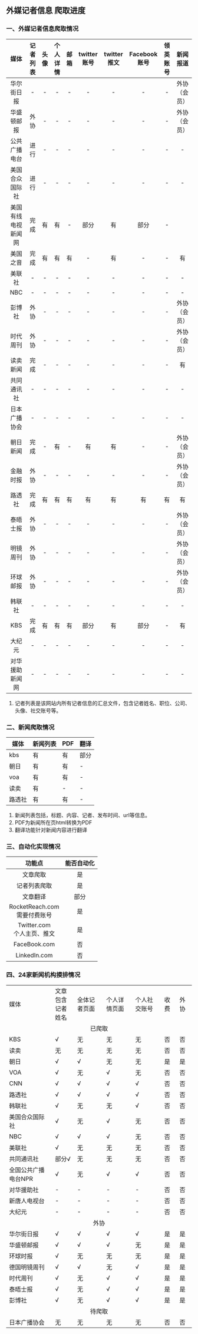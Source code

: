 ## 外媒记者信息 爬取进度

### 一、外媒记者信息爬取情况

|  媒体  | 记者列表 | 头像  | 个人详情 | 邮箱  | twitter账号 | twitter推文 | Facebook账号 | 领英账号 | 新闻报道 |
|:----:|:----:|:---:|:----:|:---:|:---------:|:---------:|:----------:|:----:|:----:|
| 华尔街日报  |  -   |  -  |  -   |  -  |     -     |     -     |     -      |  -  | 外协（会员）
| 华盛顿邮报  |  外协   |  -  |  -   |  -  |     -     |     -     |     -      |  -  | 外协（会员）
| 公共广播电台  |  进行   |  -  |  -   |  -  |     -     |     -     |     -      |  -  |  -   |
| 美国合众国际社  |  进行   |  -  |  -   |  -  |     -     |     -     |     -      |  -  |  -   |
| 美国有线电视新闻网  |  完成   |  有  |  有   |  -  |    部分     |     有     |     部分     |  -   |
| 美国之音  |  完成   |  有  |  有   |  有  |     -     |     有     |     -      |  -   | 有
| 美联社  |  -   |  -  |  -   |  -  |     -     |     -     |     -      |  -  |  -   |
| NBC  |  -   |  -  |  -   |  -  |     -     |     -     |     -      |  -  |  -   |
| 彭博社  |  外协   |  -  |  -   |  -  |     -     |     -     |     -      |  -  | 外协（会员）
| 时代周刊  |  外协   |  -  |  -   |  -  |     -     |     -     |     -      |  -  | 外协（会员）
| 读卖新闻 |  完成   |  -  |  -   |  -  |     -     |     -     |     -      |  -   | 有
| 共同通讯社  |  -   |  -  |  -   |  -  |     -     |     -     |     -      |  -  |  -   |
| 日本广播协会  |  -   |  -  |  -   |  -  |     -     |     -     |     -      |  -  |  -   |
| 朝日新闻 |  完成   |  -  |  有   |  -  |     有     |     有     |     -      |  -   | 外协（会员）
| 金融时报  |  外协   |  -  |  -   |  -  |     -     |     -     |     -      |  -  | 外协（会员）
| 路透社  |  完成   |  有  |  有   |  有  |     有     |     有     |     有      |  有  | 有
| 泰晤士报  |  外协   |  -  |  -   |  -  |     -     |     -     |     -      |  -  | 外协（会员）
| 明镜周刊  |  外协   |  -  |  -   |  -  |     -     |     -     |     -      |  -  | 外协（会员）
| 环球邮报  |  外协   |  -  |  -   |  -  |     -     |     -     |     -      |  -  | 外协（会员）
| 韩联社  |  -   |  -  |  -   |  -  |     -     |     -     |     -      |  -  |  -   |
| KBS  |  完成   |  有  |  有   |  有  |    部分     |     有     |     部分     |  -   | 有
| 大纪元  |  -   |  -  |  -   |  -  |     -     |     -     |     -      |  -  |  -   |
| 对华援助新闻网  |  -   |  -  |  -   |  -  |     -     |     -     |     -      |  -  |  -   |

1. 记者列表是该网站内所有记者信息的汇总文件，包含记者姓名、职位、公司、头像、社交账号等。

### 二、新闻爬取情况

| 媒体  | 新闻列表 | PDF |  翻译 |
|-----|-----|-----|----|
| kbs |    有 | 有   |  部分 |
| 朝日  |    有 | 有   |   - |
| voa |    有 | 有   |   - |
| 读卖  |    有 | -   |   - |
| 路透社 |    有 | 有   |   - |

1. 新闻列表包括，标题、内容、记者、发布时间、url等信息。
2. PDF为新闻所在页html转换为PDF
3. 翻译功能针对新闻内容进行翻译

### 三、自动化实现情况

|            功能点            | 能否自动化 |
|:-------------------------:|:-----:|
|           文章爬取            |   是   |
|          记者列表爬取           |   是   |
|           文章翻译            |  部分   |
| RocketReach.com<br>需要付费账号 |   是   |
|  Twitter.com<br>个人主页、推文   |   是   |
|       FaceBook.com        |   否   |
|       LinkedIn.com        |   否   |

### 四、24家新闻机构摸排情况

<table>
    <tr>
        <td>媒体</td>
        <td>文章包含<br>记者姓名</td>
        <td>全体记者页面</td>
        <td>个人详情页面</td>
        <td>个人社交账号</td>
        <td>收费</td>
        <td>外协</td>
    <tr>
    <tr>
        <td colspan="8" align="center">已爬取</td>
    <tr>
    <tr>
        <td>KBS</td>
        <td>√</td>
        <td>无</td>
        <td>无</td>
        <td>无</td>
        <td>否</td>
        <td>否</td>
    <tr>
    <tr>
        <td>读卖</td>
        <td>无</td>
        <td>无</td>
        <td>无</td>
        <td>无</td>
        <td>否</td>
        <td>否</td>
    <tr><tr>
        <td>朝日</td>
        <td>√</td>
        <td>√</td>
        <td>无</td>
        <td>无</td>
        <td>是</td>
        <td>是</td>
    <tr><tr>
        <td>VOA</td>
        <td>√</td>
        <td>无</td>
        <td>√</td>
        <td>无</td>
        <td>否</td>
        <td>否</td>
    <tr><tr>
        <td>CNN</td>
        <td>√</td>
        <td>√</td>
        <td>√</td>
        <td>√</td>
        <td>否</td>
        <td>否</td>
    <tr><tr>
        <td>路透社</td>
        <td>√</td>
        <td>√</td>
        <td>√</td>
        <td>√</td>
        <td>否</td>
        <td>否</td>
    <tr><tr>
        <td>韩联社</td>
        <td>√</td>
        <td>无</td>
        <td>无</td>
        <td>√</td>
        <td>否</td>
        <td>否</td>
    <tr><tr>
        <td>美国合众国际社</td>
        <td>√</td>
        <td>无</td>
        <td>√</td>
        <td>无</td>
        <td>否</td>
        <td>否</td>
    <tr><tr>
        <td>NBC</td>
        <td>√</td>
        <td>√</td>
        <td>√</td>
        <td>无</td>
        <td>否</td>
        <td>否</td>
    <tr><tr>
        <td>美联社</td>
        <td>√</td>
        <td>无</td>
        <td>无</td>
        <td>无</td>
        <td>否</td>
        <td>否</td>
    <tr><tr>
        <td>共同通讯社</td>
        <td>部分√</td>
        <td>无</td>
        <td>无</td>
        <td>无</td>
        <td>否</td>
        <td>否</td>
    <tr><tr>
        <td>全国公共广播电台NPR</td>
        <td>√</td>
        <td>无</td>
        <td>√</td>
        <td>√</td>
        <td>否</td>
        <td>否</td>
    <tr><tr>
        <td>对华援助社</td>
        <td>-</td>
        <td>-</td>
        <td>-</td>
        <td>-</td>
        <td>否</td>
        <td>否</td>
    <tr><tr>
        <td>新唐人电视台</td>
        <td>-</td>
        <td>-</td>
        <td>-</td>
        <td>-</td>
        <td>否</td>
        <td>否</td>
    <tr><tr>
        <td>大纪元</td>
        <td>-</td>
        <td>-</td>
        <td>-</td>
        <td>-</td>
        <td>否</td>
        <td>否</td>
    <tr><tr>
        <td colspan="7" align="center">外协</td>
    <tr><tr>
        <td>华尔街日报</td>
        <td>√</td>
        <td>√</td>
        <td>√</td>
        <td>√</td>
        <td>是</td>
        <td>是</td>
    <tr><tr>
        <td>华盛顿邮报</td>
        <td>√</td>
        <td>√</td>
        <td>√</td>
        <td>无</td>
        <td>是</td>
        <td>是</td>
    <tr><tr>
        <td>环球时报</td>
        <td>√</td>
        <td>无</td>
        <td>无</td>
        <td>无</td>
        <td>是</td>
        <td>是</td>
    <tr><tr>
        <td>德国明镜周刊</td>
        <td>√</td>
        <td>√</td>
        <td>无</td>
        <td>√</td>
        <td>是</td>
        <td>是</td>
    <tr><tr>
        <td>时代周刊</td>
        <td>√</td>
        <td>无</td>
        <td>√</td>
        <td>√</td>
        <td>是</td>
        <td>是</td>
    <tr><tr>
        <td>泰晤士报</td>
        <td>√</td>
        <td>无</td>
        <td>√</td>
        <td>√</td>
        <td>是</td>
        <td>是</td>
    <tr><tr>
        <td>彭博社</td>
        <td>√</td>
        <td>无</td>
        <td>√</td>
        <td>√</td>
        <td>是</td>
        <td>是</td>
    <tr> <tr>
        <td colspan="7" align="center">待爬取</td>
    <tr><tr>
        <td>日本广播协会</td>
        <td>无</td>
        <td>无</td>
        <td>无</td>
        <td>无</td>
        <td>否</td>
        <td>否</td>
    <tr>
</table>
